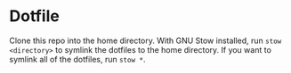 # Dotfile

Clone this repo into the home directory. With GNU Stow installed, run `stow <directory>` to symlink the dotfiles to the home directory. If you want to symlink all of the dotfiles, run `stow *`.
